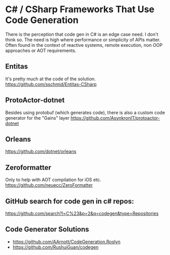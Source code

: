 # C# / CSharp Frameworks That Use Code Generation
There is the perception that code gen in C# is an edge case need. I don't think so. The need is high where performance or simplicity of APIs matter. Often found in the context of reactive systems, remote execution, non OOP approaches or AOT requirements.

## Entitas
It's pretty much at the code of the solution.
https://github.com/sschmid/Entitas-CSharp

## ProtoActor-dotnet
Besides using protobuf (which generates code), there is also a custom code generator for the "Gains" layer
https://github.com/AsynkronIT/protoactor-dotnet

## Orleans
https://github.com/dotnet/orleans

## Zeroformatter
Only to help with AOT compilation for iOS etc.
https://github.com/neuecc/ZeroFormatter

## GitHub search for code gen in c# repos:
https://github.com/search?l=C%23&p=2&q=codegen&type=Repositories

## Code Generator Solutions
- https://github.com/AArnott/CodeGeneration.Roslyn
- https://github.com/RushuiGuan/codegen
